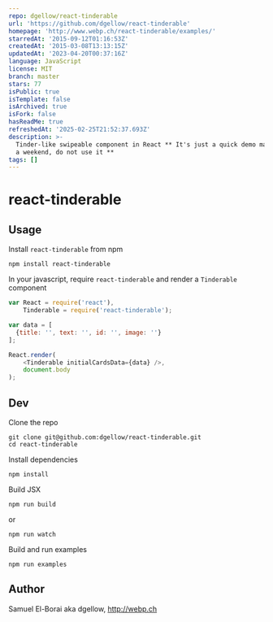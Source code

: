 ```yaml
---
repo: dgellow/react-tinderable
url: 'https://github.com/dgellow/react-tinderable'
homepage: 'http://www.webp.ch/react-tinderable/examples/'
starredAt: '2015-09-12T01:16:53Z'
createdAt: '2015-03-08T13:13:15Z'
updatedAt: '2023-04-20T00:37:16Z'
language: JavaScript
license: MIT
branch: master
stars: 77
isPublic: true
isTemplate: false
isArchived: true
isFork: false
hasReadMe: true
refreshedAt: '2025-02-25T21:52:37.693Z'
description: >-
  Tinder-like swipeable component in React ** It's just a quick demo made during
  a weekend, do not use it **
tags: []
---
```


# react-tinderable

## Usage

Install `react-tinderable` from npm

```
npm install react-tinderable
```

In your javascript, require `react-tinderable` and render a `Tinderable` component

```javascript
var React = require('react'),
    Tinderable = require('react-tinderable');

var data = [
  {title: '', text: '', id: '', image: ''}
];

React.render(
    <Tinderable initialCardsData={data} />,
    document.body
);
```

## Dev

Clone the repo

```
git clone git@github.com:dgellow/react-tinderable.git
cd react-tinderable
```

Install dependencies

```
npm install
```

Build JSX

```
npm run build
```

or

```
npm run watch
```

Build and run examples

```
npm run examples
```

## Author

Samuel El-Borai aka dgellow, http://webp.ch
